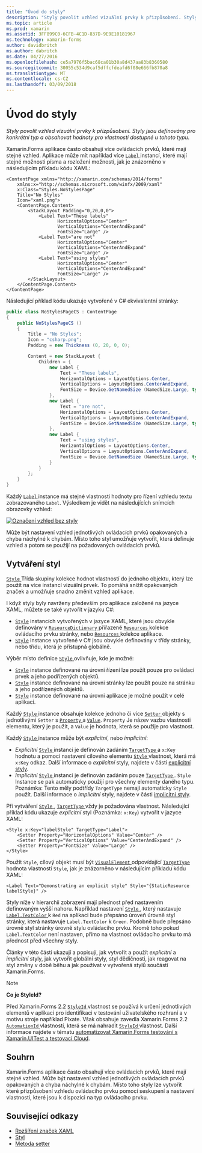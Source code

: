 ```yaml
---
title: "Úvod do styly"
description: "Styly povolit vzhled vizuální prvky k přizpůsobení. Styly jsou definovány pro konkrétní typ a obsahovat hodnoty pro vlastnosti dostupné u tohoto typu."
ms.topic: article
ms.prod: xamarin
ms.assetid: 3FF899C0-6CFB-4C1D-837D-9E9E10181967
ms.technology: xamarin-forms
author: davidbritch
ms.author: dabritch
ms.date: 04/27/2016
ms.openlocfilehash: ce5a7976f5bac68ca01b30a8d437aa83b8360580
ms.sourcegitcommit: 30055c534d9caf5dffcfdeafd6f08e666fb870a8
ms.translationtype: MT
ms.contentlocale: cs-CZ
ms.lasthandoff: 03/09/2018
---
```

# <a name="introduction-to-styles"></a>Úvod do styly

_Styly povolit vzhled vizuální prvky k přizpůsobení. Styly jsou definovány pro konkrétní typ a obsahovat hodnoty pro vlastnosti dostupné u tohoto typu._

Xamarin.Forms aplikace často obsahují více ovládacích prvků, které mají stejné vzhled. Aplikace může mít například více [ `Label` ](https://developer.xamarin.com/api/type/Xamarin.Forms.Label/) instancí, které mají stejné možnosti písma a rozložení možnosti, jak je znázorněno v následujícím příkladu kódu XAML:

```xaml
<ContentPage xmlns="http://xamarin.com/schemas/2014/forms"
    xmlns:x="http://schemas.microsoft.com/winfx/2009/xaml"
    x:Class="Styles.NoStylesPage"
    Title="No Styles"
    Icon="xaml.png">
    <ContentPage.Content>
        <StackLayout Padding="0,20,0,0">
            <Label Text="These labels"
                   HorizontalOptions="Center"
                   VerticalOptions="CenterAndExpand"
                   FontSize="Large" />
            <Label Text="are not"
                   HorizontalOptions="Center"
                   VerticalOptions="CenterAndExpand"
                   FontSize="Large" />
            <Label Text="using styles"
                   HorizontalOptions="Center"
                   VerticalOptions="CenterAndExpand"
                   FontSize="Large" />
        </StackLayout>
    </ContentPage.Content>
</ContentPage>
```

Následující příklad kódu ukazuje vytvořené v C# ekvivalentní stránky:

```csharp
public class NoStylesPageCS : ContentPage
{
    public NoStylesPageCS ()
    {
        Title = "No Styles";
        Icon = "csharp.png";
        Padding = new Thickness (0, 20, 0, 0);

        Content = new StackLayout {
            Children = {
                new Label {
                    Text = "These labels",
                    HorizontalOptions = LayoutOptions.Center,
                    VerticalOptions = LayoutOptions.CenterAndExpand,
                    FontSize = Device.GetNamedSize (NamedSize.Large, typeof(Label))
                },
                new Label {
                    Text = "are not",
                    HorizontalOptions = LayoutOptions.Center,
                    VerticalOptions = LayoutOptions.CenterAndExpand,
                    FontSize = Device.GetNamedSize (NamedSize.Large, typeof(Label))
                },
                new Label {
                    Text = "using styles",
                    HorizontalOptions = LayoutOptions.Center,
                    VerticalOptions = LayoutOptions.CenterAndExpand,
                    FontSize = Device.GetNamedSize (NamedSize.Large, typeof(Label))
                }
            }
        };
    }
}
```

Každý [ `Label` ](https://developer.xamarin.com/api/type/Xamarin.Forms.Label/) instance má stejné vlastnosti hodnoty pro řízení vzhledu textu zobrazovaného `Label`. Výsledkem je vidět na následujících snímcích obrazovky vzhled:

[![](introduction-images/no-styles.png "Označení vzhled bez styly")](introduction-images/no-styles-large.png#lightbox "popisku vzhled bez styly")

Může být nastavení vzhled jednotlivých ovládacích prvků opakovaných a chyba náchylné k chybám. Místo toho styl umožňuje vytvořit, která definuje vzhled a potom se použijí na požadovaných ovládacích prvků.

## <a name="creating-a-style"></a>Vytváření styl

[ `Style` ](https://developer.xamarin.com/api/type/Xamarin.Forms.Style/) Třída skupiny kolekce hodnot vlastností do jednoho objektu, který lze použít na více instancí vizuální prvek. To pomáhá snížit opakovaných značek a umožňuje snadno změnit vzhled aplikace.

I když styly byly navrženy především pro aplikace založené na jazyce XAML, můžete se také vytvořit v jazyku C#:

- [`Style`](https://developer.xamarin.com/api/type/Xamarin.Forms.Style/) instancích vytvořených v jazyce XAML, které jsou obvykle definovány v [ `ResourceDictionary` ](https://developer.xamarin.com/api/type/Xamarin.Forms.ResourceDictionary/) přiřazené [ `Resources` ](https://developer.xamarin.com/api/property/Xamarin.Forms.VisualElement.Resources/) kolekce ovládacího prvku stránky, nebo [ `Resources` ](https://developer.xamarin.com/api/property/Xamarin.Forms.Application.Resources/) kolekce aplikace.
- [`Style`](https://developer.xamarin.com/api/type/Xamarin.Forms.Style/) instance vytvořené v C# jsou obvykle definovány v třídy stránky, nebo třídu, která je přístupná globálně.

Výběr místo definice [ `Style` ](https://developer.xamarin.com/api/type/Xamarin.Forms.Style/) ovlivňuje, kde je možné:

- [`Style`](https://developer.xamarin.com/api/type/Xamarin.Forms.Style/) instance definované na úrovni řízení lze použít pouze pro ovládací prvek a jeho podřízených objektů.
- [`Style`](https://developer.xamarin.com/api/type/Xamarin.Forms.Style/) instance definované na úrovni stránky lze použít pouze na stránku a jeho podřízených objektů.
- [`Style`](https://developer.xamarin.com/api/type/Xamarin.Forms.Style/) instance definované na úrovni aplikace je možné použít v celé aplikaci.

Každý [ `Style` ](https://developer.xamarin.com/api/type/Xamarin.Forms.Style/) instance obsahuje kolekce jednoho či více [ `Setter` ](https://developer.xamarin.com/api/type/Xamarin.Forms.Setter/) objekty s jednotlivými `Setter` s [ `Property` ](https://developer.xamarin.com/api/property/Xamarin.Forms.Setter.Property/) a [`Value`](https://developer.xamarin.com/api/property/Xamarin.Forms.Setter.Value/). `Property` Je název vazbu vlastnosti elementu, který je použit, a `Value` je hodnota, která se použije pro vlastnost.

Každý [ `Style` ](https://developer.xamarin.com/api/type/Xamarin.Forms.Style/) instance může být *explicitní*, nebo *implicitní*:

- *Explicitní* [ `Style` ](https://developer.xamarin.com/api/type/Xamarin.Forms.Style/) instanci je definován zadáním [ `TargetType` ](https://developer.xamarin.com/api/property/Xamarin.Forms.Style.TargetType/) a `x:Key` hodnotu a pomocí nastavení cílového elementu [ `Style` ](https://developer.xamarin.com/api/property/Xamarin.Forms.VisualElement.Style/) vlastnost, která má `x:Key` odkaz. Další informace o *explicitní* styly, najdete v části [explicitní styly](~/xamarin-forms/user-interface/styles/explicit.md).
- *Implicitní* [ `Style` ](https://developer.xamarin.com/api/type/Xamarin.Forms.Style/) instanci je definován zadáním pouze [ `TargetType` ](https://developer.xamarin.com/api/property/Xamarin.Forms.Style.TargetType/). `Style` Instance se pak automaticky použijí pro všechny elementy daného typu. Poznámka: Tento měly podtřídy `TargetType` nemají automaticky `Style` použít. Další informace o *implicitní* styly, najdete v části [implicitní styly](~/xamarin-forms/user-interface/styles/implicit.md).

Při vytváření [ `Style` ](https://developer.xamarin.com/api/type/Xamarin.Forms.Style/), [ `TargetType` ](https://developer.xamarin.com/api/property/Xamarin.Forms.Style.TargetType/) vždy je požadována vlastnost. Následující příklad kódu ukazuje *explicitní* styl (Poznámka: `x:Key`) vytvořit v jazyce XAML:

```xaml
<Style x:Key="labelStyle" TargetType="Label">
    <Setter Property="HorizontalOptions" Value="Center" />
    <Setter Property="VerticalOptions" Value="CenterAndExpand" />
    <Setter Property="FontSize" Value="Large" />
</Style>
```

Použít `Style`, cílový objekt musí být [ `VisualElement` ](https://developer.xamarin.com/api/type/Xamarin.Forms.VisualElement/) odpovídající [ `TargetType` ](https://developer.xamarin.com/api/property/Xamarin.Forms.Style.TargetType/) hodnota vlastnosti `Style`, jak je znázorněno v následujícím příkladu kódu XAML:

```xaml
<Label Text="Demonstrating an explicit style" Style="{StaticResource labelStyle}" />
```

Styly níže v hierarchii zobrazení mají přednost před nastavením definovaným vyšší nahoru. Například nastavení [ `Style` ](https://developer.xamarin.com/api/type/Xamarin.Forms.Style/) , který nastavuje [ `Label.TextColor` ](https://developer.xamarin.com/api/property/Xamarin.Forms.Label.TextColor/) k `Red` na aplikaci bude přepsáno úroveň úrovně styl stránky, která nastavuje `Label.TextColor` k `Green`. Podobně bude přepsáno úrovně styl stránky úrovně stylu ovládacího prvku. Kromě toho pokud `Label.TextColor` není nastaven, přímo na vlastnost ovládacího prvku to má přednost před všechny styly.

Články v této části ukazují a popisují, jak vytvořit a použít *explicitní* a *implicitní* styly, jak vytvořit globální styly, styl dědičnosti, jak reagovat na styl změny v době běhu a jak používat v vytvořená stylů součástí Xamarin.Forms.

> [!NOTE]
> **Co je StyleId?**
>
> Před Xamarin.Forms 2.2 [ `StyleId` ](https://developer.xamarin.com/api/property/Xamarin.Forms.Element.StyleId/) vlastnost se používá k určení jednotlivých elementů v aplikaci pro identifikaci v testování uživatelského rozhraní a v motivu stroje například Pixate. Však obsahuje zavedla Xamarin.Forms 2.2 [ `AutomationId` ](https://developer.xamarin.com/api/property/Xamarin.Forms.Element.AutomationId/) vlastností, která se má nahradit [ `StyleId` ](https://developer.xamarin.com/api/property/Xamarin.Forms.Element.StyleId/) vlastnost. Další informace najdete v tématu [automatizovat Xamarin.Forms testování s Xamarin.UITest a testovací Cloud](~/xamarin-forms/deploy-test/uitest-and-test-cloud.md).

## <a name="summary"></a>Souhrn

Xamarin.Forms aplikace často obsahují více ovládacích prvků, které mají stejné vzhled. Může být nastavení vzhled jednotlivých ovládacích prvků opakovaných a chyba náchylné k chybám. Místo toho styly lze vytvořit které přizpůsobení vzhledu ovládacího prvku pomocí seskupení a nastavení vlastnosti, které jsou k dispozici na typ ovládacího prvku.


## <a name="related-links"></a>Související odkazy

- [Rozšíření značek XAML](~/xamarin-forms/xaml/xaml-basics/xaml-markup-extensions.md)
- [Styl](https://developer.xamarin.com/api/type/Xamarin.Forms.Style/)
- [Metoda setter](https://developer.xamarin.com/api/type/Xamarin.Forms.Setter/)
